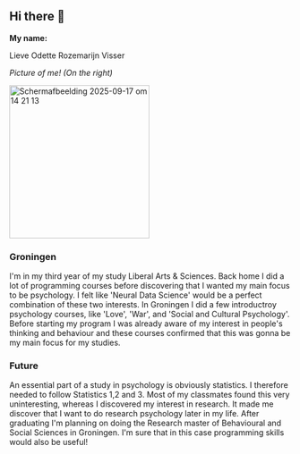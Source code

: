 ## Hi there 👋

**My name:**

Lieve Odette Rozemarijn Visser

*Picture of me! (On the right)*

<img width="250" height="274" alt="Scherm­afbeelding 2025-09-17 om 14 21 13" src="https://github.com/user-attachments/assets/fb7029e2-6d95-4a72-9f00-408d1254c767" />


### Groningen

I'm in my third year of my study Liberal Arts & Sciences. Back home I did a lot of programming courses before discovering that I wanted my main focus to be psychology. I felt like 'Neural Data Science' would be a perfect combination of these two interests. In Groningen I did a few introductroy psychology courses, like 'Love', 'War', and 'Social and Cultural Psychology'. Before starting my program I was already aware of my interest in people's thinking and behaviour and these courses confirmed that this was gonna be my main focus for my studies. 

### Future

An essential part of a study in psychology is obviously statistics. I therefore needed to follow Statistics 1,2 and 3. Most of my classmates found this very uninteresting, whereas I discovered my interest in research. It made me discover that I want to do research psychology later in my life. After graduating I'm planning on doing the Research master of Behavioural and Social Sciences in Groningen. I'm sure that in this case programming skills would also be useful!
